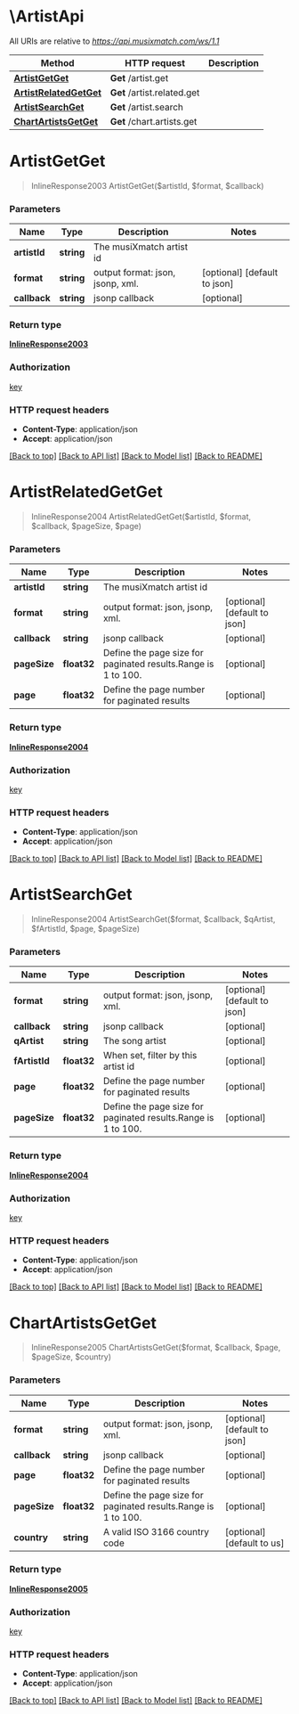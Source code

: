 # \ArtistApi

All URIs are relative to *https://api.musixmatch.com/ws/1.1*

Method | HTTP request | Description
------------- | ------------- | -------------
[**ArtistGetGet**](ArtistApi.md#ArtistGetGet) | **Get** /artist.get | 
[**ArtistRelatedGetGet**](ArtistApi.md#ArtistRelatedGetGet) | **Get** /artist.related.get | 
[**ArtistSearchGet**](ArtistApi.md#ArtistSearchGet) | **Get** /artist.search | 
[**ChartArtistsGetGet**](ArtistApi.md#ChartArtistsGetGet) | **Get** /chart.artists.get | 


# **ArtistGetGet**
> InlineResponse2003 ArtistGetGet($artistId, $format, $callback)






### Parameters

Name | Type | Description  | Notes
------------- | ------------- | ------------- | -------------
 **artistId** | **string**|  The musiXmatch artist id | 
 **format** | **string**| output format: json, jsonp, xml. | [optional] [default to json]
 **callback** | **string**| jsonp callback | [optional] 

### Return type

[**InlineResponse2003**](inline_response_200_3.md)

### Authorization

[key](../README.md#key)

### HTTP request headers

 - **Content-Type**: application/json
 - **Accept**: application/json

[[Back to top]](#) [[Back to API list]](../README.md#documentation-for-api-endpoints) [[Back to Model list]](../README.md#documentation-for-models) [[Back to README]](../README.md)

# **ArtistRelatedGetGet**
> InlineResponse2004 ArtistRelatedGetGet($artistId, $format, $callback, $pageSize, $page)






### Parameters

Name | Type | Description  | Notes
------------- | ------------- | ------------- | -------------
 **artistId** | **string**| The musiXmatch artist id | 
 **format** | **string**| output format: json, jsonp, xml. | [optional] [default to json]
 **callback** | **string**| jsonp callback | [optional] 
 **pageSize** | **float32**| Define the page size for paginated results.Range is 1 to 100. | [optional] 
 **page** | **float32**| Define the page number for paginated results | [optional] 

### Return type

[**InlineResponse2004**](inline_response_200_4.md)

### Authorization

[key](../README.md#key)

### HTTP request headers

 - **Content-Type**: application/json
 - **Accept**: application/json

[[Back to top]](#) [[Back to API list]](../README.md#documentation-for-api-endpoints) [[Back to Model list]](../README.md#documentation-for-models) [[Back to README]](../README.md)

# **ArtistSearchGet**
> InlineResponse2004 ArtistSearchGet($format, $callback, $qArtist, $fArtistId, $page, $pageSize)






### Parameters

Name | Type | Description  | Notes
------------- | ------------- | ------------- | -------------
 **format** | **string**| output format: json, jsonp, xml. | [optional] [default to json]
 **callback** | **string**| jsonp callback | [optional] 
 **qArtist** | **string**| The song artist | [optional] 
 **fArtistId** | **float32**| When set, filter by this artist id | [optional] 
 **page** | **float32**| Define the page number for paginated results | [optional] 
 **pageSize** | **float32**| Define the page size for paginated results.Range is 1 to 100. | [optional] 

### Return type

[**InlineResponse2004**](inline_response_200_4.md)

### Authorization

[key](../README.md#key)

### HTTP request headers

 - **Content-Type**: application/json
 - **Accept**: application/json

[[Back to top]](#) [[Back to API list]](../README.md#documentation-for-api-endpoints) [[Back to Model list]](../README.md#documentation-for-models) [[Back to README]](../README.md)

# **ChartArtistsGetGet**
> InlineResponse2005 ChartArtistsGetGet($format, $callback, $page, $pageSize, $country)






### Parameters

Name | Type | Description  | Notes
------------- | ------------- | ------------- | -------------
 **format** | **string**| output format: json, jsonp, xml. | [optional] [default to json]
 **callback** | **string**| jsonp callback | [optional] 
 **page** | **float32**| Define the page number for paginated results | [optional] 
 **pageSize** | **float32**| Define the page size for paginated results.Range is 1 to 100. | [optional] 
 **country** | **string**| A valid ISO 3166 country code | [optional] [default to us]

### Return type

[**InlineResponse2005**](inline_response_200_5.md)

### Authorization

[key](../README.md#key)

### HTTP request headers

 - **Content-Type**: application/json
 - **Accept**: application/json

[[Back to top]](#) [[Back to API list]](../README.md#documentation-for-api-endpoints) [[Back to Model list]](../README.md#documentation-for-models) [[Back to README]](../README.md)

